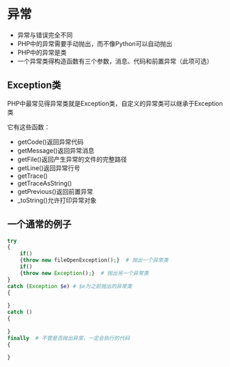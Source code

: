 # 异常

* 异常与错误完全不同
* PHP中的异常需要手动抛出，而不像Python可以自动抛出
* PHP中的异常是类
* 一个异常类得构造函数有三个参数，消息、代码和前置异常（此项可选）

## Exception类

PHP中最常见得异常类就是Exception类，自定义的异常类可以继承于Exception类

它有这些函数：

* getCode()返回异常代码
* getMessage()返回异常消息
* getFile()返回产生异常的文件的完整路径
* getLine()返回异常行号
* getTrace()
* getTraceAsString()
* getPrevious()返回前置异常
* _toString()允许打印异常对象

## 一个通常的例子

````php
try
{
    if()
    {throw new fileOpenException();}  # 抛出一个异常类
    if()
    {throw new Exception();}  # 抛出另一个异常类
}
catch (Exception $e) # $e为之前抛出的异常类
{
    
}
catch ()
{
    
}
finally  # 不管是否抛出异常，一定会执行的代码
{
    
}
````


